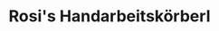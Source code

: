 ---
title: "Rosi's Handarbeitskörberl"
url: /rohrbach-berg/rosis-handarbeitskoerberl/
shop: Kleidung
---